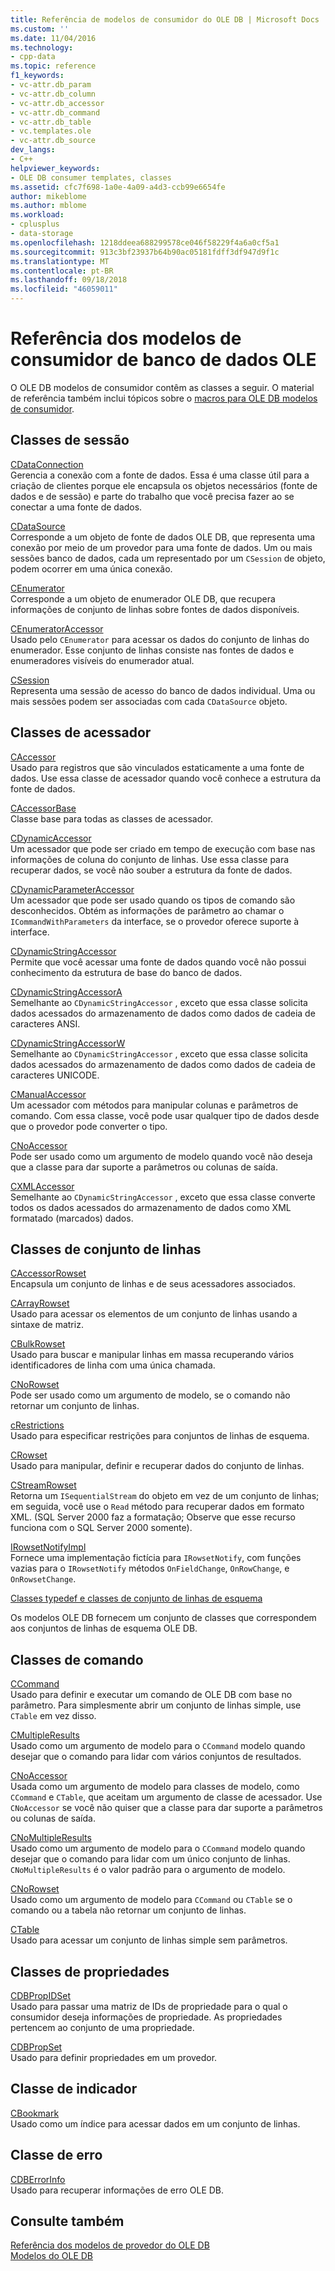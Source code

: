 ```yaml
---
title: Referência de modelos de consumidor do OLE DB | Microsoft Docs
ms.custom: ''
ms.date: 11/04/2016
ms.technology:
- cpp-data
ms.topic: reference
f1_keywords:
- vc-attr.db_param
- vc-attr.db_column
- vc-attr.db_accessor
- vc-attr.db_command
- vc-attr.db_table
- vc.templates.ole
- vc-attr.db_source
dev_langs:
- C++
helpviewer_keywords:
- OLE DB consumer templates, classes
ms.assetid: cfc7f698-1a0e-4a09-a4d3-ccb99e6654fe
author: mikeblome
ms.author: mblome
ms.workload:
- cplusplus
- data-storage
ms.openlocfilehash: 1218ddeea688299578ce046f58229f4a6a0cf5a1
ms.sourcegitcommit: 913c3bf23937b64b90ac05181fdff3df947d9f1c
ms.translationtype: MT
ms.contentlocale: pt-BR
ms.lasthandoff: 09/18/2018
ms.locfileid: "46059011"
---
```

# <a name="ole-db-consumer-templates-reference"></a>Referência dos modelos de consumidor de banco de dados OLE

O OLE DB modelos de consumidor contêm as classes a seguir. O material de referência também inclui tópicos sobre o [macros para OLE DB modelos de consumidor](../../data/oledb/macros-and-global-functions-for-ole-db-consumer-templates.md).  
  
## <a name="session-classes"></a>Classes de sessão  

[CDataConnection](../../data/oledb/cdataconnection-class.md)<br/>
Gerencia a conexão com a fonte de dados. Essa é uma classe útil para a criação de clientes porque ele encapsula os objetos necessários (fonte de dados e de sessão) e parte do trabalho que você precisa fazer ao se conectar a uma fonte de dados.  
  
[CDataSource](../../data/oledb/cdatasource-class.md)<br/>
Corresponde a um objeto de fonte de dados OLE DB, que representa uma conexão por meio de um provedor para uma fonte de dados. Um ou mais sessões banco de dados, cada um representado por um `CSession` de objeto, podem ocorrer em uma única conexão.  
  
[CEnumerator](../../data/oledb/cenumerator-class.md)<br/>
Corresponde a um objeto de enumerador OLE DB, que recupera informações de conjunto de linhas sobre fontes de dados disponíveis.  
  
[CEnumeratorAccessor](../../data/oledb/cenumeratoraccessor-class.md)<br/>
Usado pelo `CEnumerator` para acessar os dados do conjunto de linhas do enumerador. Esse conjunto de linhas consiste nas fontes de dados e enumeradores visíveis do enumerador atual.  
  
[CSession](../../data/oledb/csession-class.md)<br/>
Representa uma sessão de acesso do banco de dados individual. Uma ou mais sessões podem ser associadas com cada `CDataSource` objeto.  
  
## <a name="accessor-classes"></a>Classes de acessador  

[CAccessor](../../data/oledb/caccessor-class.md)<br/>
Usado para registros que são vinculados estaticamente a uma fonte de dados. Use essa classe de acessador quando você conhece a estrutura da fonte de dados.  
  
[CAccessorBase](../../data/oledb/caccessorbase-class.md)<br/>
Classe base para todas as classes de acessador.  
  
[CDynamicAccessor](../../data/oledb/cdynamicaccessor-class.md)<br/>
Um acessador que pode ser criado em tempo de execução com base nas informações de coluna do conjunto de linhas. Use essa classe para recuperar dados, se você não souber a estrutura da fonte de dados.  
  
[CDynamicParameterAccessor](../../data/oledb/cdynamicparameteraccessor-class.md)<br/>
Um acessador que pode ser usado quando os tipos de comando são desconhecidos. Obtém as informações de parâmetro ao chamar o `ICommandWithParameters` da interface, se o provedor oferece suporte à interface.  
  
[CDynamicStringAccessor](../../data/oledb/cdynamicstringaccessor-class.md)<br/>
Permite que você acessar uma fonte de dados quando você não possui conhecimento da estrutura de base do banco de dados.  
  
[CDynamicStringAccessorA](../../data/oledb/cdynamicstringaccessora-class.md)<br/>
Semelhante ao `CDynamicStringAccessor` , exceto que essa classe solicita dados acessados do armazenamento de dados como dados de cadeia de caracteres ANSI.  
  
[CDynamicStringAccessorW](../../data/oledb/cdynamicstringaccessorw-class.md)<br/>
Semelhante ao `CDynamicStringAccessor` , exceto que essa classe solicita dados acessados do armazenamento de dados como dados de cadeia de caracteres UNICODE.  
  
[CManualAccessor](../../data/oledb/cmanualaccessor-class.md)<br/>
Um acessador com métodos para manipular colunas e parâmetros de comando. Com essa classe, você pode usar qualquer tipo de dados desde que o provedor pode converter o tipo.  
  
[CNoAccessor](../../data/oledb/cnoaccessor-class.md)<br/>
Pode ser usado como um argumento de modelo quando você não deseja que a classe para dar suporte a parâmetros ou colunas de saída.  
  
[CXMLAccessor](../../data/oledb/cxmlaccessor-class.md)<br/>
Semelhante ao `CDynamicStringAccessor` , exceto que essa classe converte todos os dados acessados do armazenamento de dados como XML formatado (marcados) dados.  
  
## <a name="rowset-classes"></a>Classes de conjunto de linhas  

[CAccessorRowset](../../data/oledb/caccessorrowset-class.md)<br/>
Encapsula um conjunto de linhas e de seus acessadores associados.  
  
[CArrayRowset](../../data/oledb/carrayrowset-class.md)<br/>
Usado para acessar os elementos de um conjunto de linhas usando a sintaxe de matriz.  
  
[CBulkRowset](../../data/oledb/cbulkrowset-class.md)<br/>
Usado para buscar e manipular linhas em massa recuperando vários identificadores de linha com uma única chamada.  
  
[CNoRowset](../../data/oledb/cnorowset-class.md)<br/>
Pode ser usado como um argumento de modelo, se o comando não retornar um conjunto de linhas.  
  
[cRestrictions](../../data/oledb/crestrictions-class.md)<br/>
Usado para especificar restrições para conjuntos de linhas de esquema.  
  
[CRowset](../../data/oledb/crowset-class.md)<br/>
Usado para manipular, definir e recuperar dados do conjunto de linhas.  
  
[CStreamRowset](../../data/oledb/cstreamrowset-class.md)<br/>
Retorna um `ISequentialStream` do objeto em vez de um conjunto de linhas; em seguida, você use o `Read` método para recuperar dados em formato XML. (SQL Server 2000 faz a formatação; Observe que esse recurso funciona com o SQL Server 2000 somente).  
  
[IRowsetNotifyImpl](../../data/oledb/irowsetnotifyimpl-class.md)<br/>
Fornece uma implementação fictícia para `IRowsetNotify`, com funções vazias para o `IRowsetNotify` métodos `OnFieldChange`, `OnRowChange`, e `OnRowsetChange`.  
  
[Classes typedef e classes de conjunto de linhas de esquema](../../data/oledb/schema-rowset-classes-and-typedef-classes.md)  
  
Os modelos OLE DB fornecem um conjunto de classes que correspondem aos conjuntos de linhas de esquema OLE DB.  
  
## <a name="command-classes"></a>Classes de comando  

[CCommand](../../data/oledb/ccommand-class.md)<br/>
Usado para definir e executar um comando de OLE DB com base no parâmetro. Para simplesmente abrir um conjunto de linhas simple, use `CTable` em vez disso.  
  
[CMultipleResults](../../data/oledb/cmultipleresults-class.md)<br/>
Usado como um argumento de modelo para o `CCommand` modelo quando desejar que o comando para lidar com vários conjuntos de resultados.  
  
[CNoAccessor](../../data/oledb/cnoaccessor-class.md)<br/>
Usada como um argumento de modelo para classes de modelo, como `CCommand` e `CTable`, que aceitam um argumento de classe de acessador. Use `CNoAccessor` se você não quiser que a classe para dar suporte a parâmetros ou colunas de saída.  
  
[CNoMultipleResults](../../data/oledb/cnomultipleresults-class.md)<br/>
Usado como um argumento de modelo para o `CCommand` modelo quando desejar que o comando para lidar com um único conjunto de linhas. `CNoMultipleResults` é o valor padrão para o argumento de modelo.  
  
[CNoRowset](../../data/oledb/cnorowset-class.md)<br/>
Usado como um argumento de modelo para `CCommand` ou `CTable` se o comando ou a tabela não retornar um conjunto de linhas.  
  
[CTable](../../data/oledb/ctable-class.md)<br/>
Usado para acessar um conjunto de linhas simple sem parâmetros.  
  
## <a name="property-classes"></a>Classes de propriedades  

[CDBPropIDSet](../../data/oledb/cdbpropidset-class.md)<br/>
Usado para passar uma matriz de IDs de propriedade para o qual o consumidor deseja informações de propriedade. As propriedades pertencem ao conjunto de uma propriedade.  
  
[CDBPropSet](../../data/oledb/cdbpropset-class.md)<br/>
Usado para definir propriedades em um provedor.  
  
## <a name="bookmark-class"></a>Classe de indicador  

[CBookmark](../../data/oledb/cbookmark-class.md)<br/>
Usado como um índice para acessar dados em um conjunto de linhas.  
  
## <a name="error-class"></a>Classe de erro  

[CDBErrorInfo](../../data/oledb/cdberrorinfo-class.md)<br/>
Usado para recuperar informações de erro OLE DB.  
  
## <a name="see-also"></a>Consulte também  

[Referência dos modelos de provedor do OLE DB](../../data/oledb/ole-db-provider-templates-reference.md)<br/>
[Modelos do OLE DB](../../data/oledb/ole-db-templates.md)